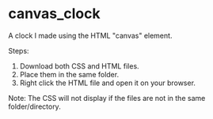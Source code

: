 # canvas_clock
A clock I made using the HTML "canvas" element.

Steps:
1. Download both CSS and HTML files.
2. Place them in the same folder.
3. Right click the HTML file and open it on your browser.

Note: The CSS will not display if the files are not in the same folder/directory.
